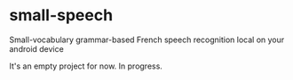 # small-speech
Small-vocabulary grammar-based French speech recognition local on your android device

It's an empty project for now. In progress.

